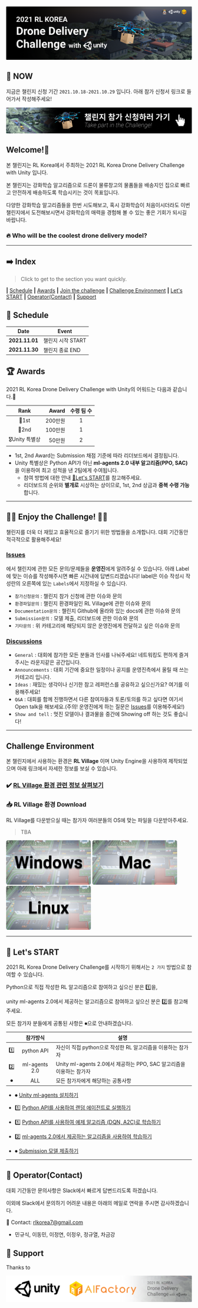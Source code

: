 
<p align= "center">
  <img src="./images/main.png" />
</p>

## 📣 NOW

지금은 챌린지 신청 기간 `2021.10.18-2021.10.29` 입니다. 아래 참가 신청서 링크로 들어가서 작성해주세요!

[![](./images/button.png)](https://unitysoftware.co1.qualtrics.com/jfe/form/SV_3ruLbftc809bXoy)


## Welcome!👋

본 챌린지는 RL Korea에서 주최하는 2021 RL Korea Drone Delivery Challenge with Unity 입니다. 

본 챌린지는 강화학습 알고리즘으로 드론이 물류창고의 물품들을 배송지인 집으로 빠르고 안전하게 배송하도록 학습시키는 것이 목표입니다. 

다양한 강화학습 알고리즘들을 한번 시도해보고, 혹시 강화학습이 처음이시더라도 이번 챌린지에서 도전해보시면서 강화학습의 매력을 경험해 볼 수 있는 좋은 기회가 되시길 바랍니다. 

### 🔥 Who will be the coolest drone delivery model?

---
## ➡️ Index

> Click to get to the section you want quickly.

**|** [Schedule](https://github.com/reinforcement-learning-kr/2021_RLKR_Drone_Delivery_Challenge_with_Unity/#-schedule) **|** [Awards](https://github.com/reinforcement-learning-kr/2021_RLKR_Drone_Delivery_Challenge_with_Unity/#-awards) **|** [Join the challenge](https://github.com/reinforcement-learning-kr/2021_RLKR_Drone_Delivery_Challenge_with_Unity/#-join-the-challenge-) **|** [Challenge Environment](https://github.com/reinforcement-learning-kr/2021_RLKR_Drone_Delivery_Challenge_with_Unity#-about-rl-village) **|** [Let's START](https://github.com/reinforcement-learning-kr/2021_RLKR_Drone_Delivery_Challenge_with_Unity/#-lets-start) **|** [Operator(Contact)](https://github.com/reinforcement-learning-kr/2021_RLKR_Drone_Delivery_Challenge_with_Unity/#-operatorcontact) **|** [Support](https://github.com/reinforcement-learning-kr/2021_RLKR_Drone_Delivery_Challenge_with_Unity/#-support)


## 📅 Schedule
|Date|Event|
|-|-|
|**2021.11.01**|챌린지 시작 START|
|**2021.11.30**|챌린지 종료 END|


## 🏆 Awards
2021 RL Korea Drone Delivery Challenge with Unity의 어워드는 다음과 같습니다.🎉

|Rank|Award|수령 팀 수|
|:-:|-:|:-:|
|🥇1st|200만원|1|
|🥈2nd|100만원|1|
|🎖Unity 특별상|50만원|2|

- 1st, 2nd Award는 Submission 채점 기준에 따라 리더보드에서 결정됩니다.
- Unity 특별상은 Python API가 아닌 **ml-agents 2.0 내부 알고리즘(PPO, SAC)** 을 이용하여 최고 성적을 낸 2팀에게 수여됩니다.
  - 참여 방법에 대한 안내 [🚀Let's START](https://github.com/reinforcement-learning-kr/2021_RLKR_Drone_Delivery_Challenge_with_Unity#-lets-start)를 참고해주세요.
  - 리더보드의 순위와 **별개로** 시상하는 상이므로, 1st, 2nd 상금과 **중복 수령 가능** 합니다.

---
## 👩‍💻 Enjoy the Challenge! 👨‍💻

챌린지를 더욱 더 재밌고 효율적으로 즐기기 위한 방법들을 소개합니다. 대회 기간동안 적극적으로 활용해주세요!

### [Issues](https://github.com/reinforcement-learning-kr/2021_RLKR_Drone_Delivery_Challenge_with_Unity/issues)

에서 챌린지에 관한 모든 문의/문제들을 **운영진**에게 알려주실 수 있습니다. 아래 Label에 맞는 이슈를 작성해주시면 빠른 시간내에 답변드리겠습니다! label은 이슈 작성시 작성란의 오른쪽에 있는 `Labels`에서 지정하실 수 있습니다.
- `참가신청문의` : 챌린지 참가 신청에 관한 이슈와 문의
- `환경파일문의` : 챌린지 환경파일인 RL Village에 관한 이슈와 문의
- `Documentation문의` : 챌린지 Github에 올라와 있는 docs에 관한 이슈와 문의
- `Submission문의` : 모델 제출, 리더보드에 관한 이슈와 문의
- `기타문의` : 위 카테고리에 해당되지 않은 운영진에게 전달하고 싶은 이슈와 문의

### [Discussions](https://github.com/reinforcement-learning-kr/2021_RLKR_Drone_Delivery_Challenge_with_Unity/discussions)

- `General` : 대회에 참가한 모든 분들과 인사를 나눠주세요! 네트워킹도 편하게 즐겨주시는 라운지같은 공간입니다.
- `Announcements` : 대회 기간에 중요한 일정이나 공지를 운영진측에서 올릴 때 쓰는 카테고리 입니다.
- `Ideas` : 재밌는 생각이나 신기한 참고 레퍼런스를 공유하고 싶으신가요? 여기를 이용해주세요!
- `Q&A` : 대회를 함께 진행하면서 다른 참여자들과 토론/토의를 하고 싶다면 여기서 Open talk을 해보세요.(주의! 운영진에게 하는 질문은 [Issues]()를 이용해주세요!)
- `Show and tell` : 멋진 모델이나 결과물을 중간에 Showing off 하는 것도 좋습니다!

---
## Challenge Environment

본 챌린지에서 사용하는 환경은 **RL Village** 이며 Unity Engine을 사용하여 제작되었으며 아래 링크에서 자세한 정보를 보실 수 있습니다.

### ✔️ [RL Village 환경 관련 정보 살펴보기](https://github.com/reinforcement-learning-kr/rlkorea_drone_challenge/blob/master/docs/rl_village_info.md)

### 📥 RL Village 환경 Download
RL Village를 다운받으실 때는 참가자 여러분들의 OS에 맞는 파일을 다운받아주세요.
> TBA

[<img src="./images/windows_button.png" width="230" />]()
[<img src="./images/mac_button.png" width="230" />]()
[<img src="./images/linux_button.png" width="230" />]()


---
## 🚀 Let's START

2021 RL Korea Drone Delivery Challenge를 시작하기 위해서는 `2 가지` 방법으로 참여할 수 있습니다. 

Python으로 직접 작성한 RL 알고리즘으로 참여하고 싶으신 분은 1️⃣을, 

unity ml-agents 2.0에서 제공하는 알고리즘으로 참여하고 싶으신 분은 2️⃣를 참고해주세요. 

모든 참가자 분들에게 공통된 사항은 ⏺으로 안내하겠습니다.

||참가방식|설명|
|:-:|:-:|-|
|1️⃣|python API|자신이 직접 python으로 작성한 RL 알고리즘을 이용하는 참가자|
|2️⃣|ml-agents 2.0|Unity ml-agents 2.0에서 제공하는 PPO, SAC 알고리즘을 이용하는 참가자|
|⏺|ALL|모든 참가자에게 해당하는 공통사항|

- ⏺ [Unity ml-agents 설치하기](https://github.com/reinforcement-learning-kr/rlkorea_drone_challenge/blob/master/docs/unity_ml-agents_install.md)

- 1️⃣ [Python API를 사용하여 랜덤 에이전트로 실행하기](https://github.com/reinforcement-learning-kr/rlkorea_drone_challenge/blob/master/docs/run_with_random_agent.md)

- 1️⃣ [Python API를 사용하여 예제 알고리즘 (DQN, A2C)로 학습하기](https://github.com/reinforcement-learning-kr/rlkorea_drone_challenge/blob/master/docs/run_with_baseline_dqn_a2c.md)

- 2️⃣ [ml-agents 2.0에서 제공하는 알고리즘을 사용하여 학습하기](https://github.com/reinforcement-learning-kr/rlkorea_drone_challenge/blob/master/docs/run_with_ml-agents.md)

- ⏺ [Submission 모델 제출하기](https://github.com/reinforcement-learning-kr/rlkorea_drone_challenge/blob/master/docs/submission.md)

---
## 👥 Operator(Contact)

대회 기간동안 문의사항은 Slack에서 빠르게 답변드리도록 하겠습니다. 

이외에 Slack에서 문의하기 어려운 내용은 아래의 메일로 연락을 주시면 감사하겠습니다.

📧 Contact: rlkorea7@gmail.com

- 민규식, 이동민, 이정연, 이정우, 정규열, 차금강 


## 💙 Support

Thanks to

<p align= "center">
  <img src="./images/support.png" />
</p>
